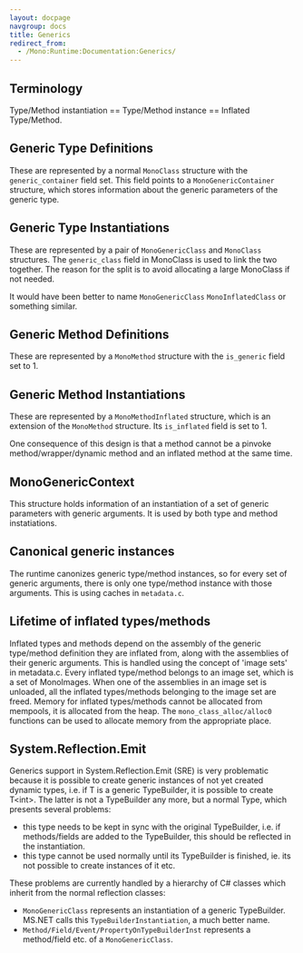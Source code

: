 ```yaml
---
layout: docpage
navgroup: docs
title: Generics
redirect_from:
  - /Mono:Runtime:Documentation:Generics/
---
```


Terminology
-----------

Type/Method instantiation == Type/Method instance == Inflated Type/Method.

Generic Type Definitions
------------------------

These are represented by a normal `MonoClass` structure with the `generic_container` field set. This field points to a `MonoGenericContainer` structure, which stores information about the generic parameters of the generic type.

Generic Type Instantiations
---------------------------

These are represented by a pair of `MonoGenericClass` and `MonoClass` structures. The `generic_class` field in MonoClass is used to link the two together. The reason for the split is to avoid allocating a large MonoClass if not needed.

It would have been better to name `MonoGenericClass` `MonoInflatedClass` or something similar.

Generic Method Definitions
--------------------------

These are represented by a `MonoMethod` structure with the `is_generic` field set to 1.

Generic Method Instantiations
-----------------------------

These are represented by a `MonoMethodInflated` structure, which is an extension of the `MonoMethod` structure. Its `is_inflated` field is set to 1.

One consequence of this design is that a method cannot be a pinvoke method/wrapper/dynamic method and an inflated method at the same time.

MonoGenericContext
------------------

This structure holds information of an instantiation of a set of generic parameters with generic arguments. It is used by both type and method instatiations.

Canonical generic instances
---------------------------

The runtime canonizes generic type/method instances, so for every set of generic arguments, there is only one type/method instance with those arguments. This is using caches in `metadata.c`.

Lifetime of inflated types/methods
----------------------------------

Inflated types and methods depend on the assembly of the generic type/method definition they are inflated from, along with the assemblies of their generic arguments. This is handled using the concept of 'image sets' in metadata.c. Every inflated type/method belongs to an image set, which is a set of MonoImages. When one of the assemblies in an image set is unloaded, all the inflated types/methods belonging to the image set are freed. Memory for inflated types/methods cannot be allocated from mempools, it is allocated from the heap. The `mono_class_alloc/alloc0` functions can be used to allocate memory from the appropriate place.

System.Reflection.Emit
----------------------

Generics support in System.Reflection.Emit (SRE) is very problematic because it is possible to create generic instances of not yet created dynamic types, i.e. if T is a generic TypeBuilder, it is possible to create T\<int\>. The latter is not a TypeBuilder any more, but a normal Type, which presents several problems:

-   this type needs to be kept in sync with the original TypeBuilder, i.e. if methods/fields are added to the TypeBuilder, this should be reflected in the instantiation.
-   this type cannot be used normally until its TypeBuilder is finished, ie. its not possible to create instances of it etc.

These problems are currently handled by a hierarchy of C\# classes which inherit from the normal reflection classes:

-   `MonoGenericClass` represents an instantiation of a generic TypeBuilder. MS.NET calls this `TypeBuilderInstantiation`, a much better name.
-   `Method/Field/Event/PropertyOnTypeBuilderInst` represents a method/field etc. of a `MonoGenericClass`.


